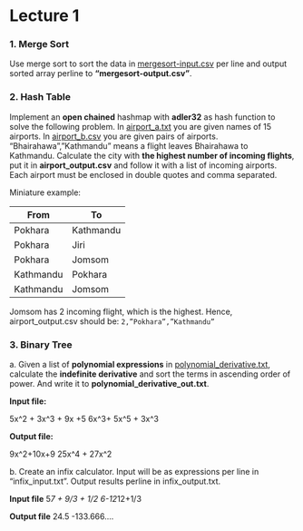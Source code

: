# Lecture 1

### 1. Merge Sort
Use merge sort to sort the data in [mergesort-input.csv](https://github.com/IT-Club-Pulchowk/Advanced-C-Workshop-Samples/blob/main/Lecture-2/mergesort_input.csv) per line and output sorted array perline to **“mergesort-output.csv”**.

### 2. Hash Table
Implement an **open chained** hashmap with **adler32** as hash function to solve the following problem.
In [airport_a.txt](https://github.com/IT-Club-Pulchowk/Advanced-C-Workshop-Samples/blob/main/Lecture-2/airport_a.txt) you are given names of 15 airports. In [airport_b.csv](https://github.com/IT-Club-Pulchowk/Advanced-C-Workshop-Samples/blob/main/Lecture-2/airport_b.csv) you are given pairs of airports.
“Bhairahawa”,”Kathmandu” means a flight leaves Bhairahawa to Kathmandu. Calculate the city with **the highest number of incoming flights**, put it in **airport_output.csv** and follow it with a list of incoming airports. Each airport must be enclosed in double quotes and comma separated.


 Miniature example:

| From     |To |
|-----------|------------|
| Pokhara   | Kathmandu  |
| Pokhara   | Jiri       |
| Pokhara   | Jomsom     |
| Kathmandu | Pokhara    |
| Kathmandu | Jomsom     |


Jomsom has 2 incoming flight, which is the highest. Hence, airport_output.csv should be:
```2,”Pokhara”,”Kathmandu”```


### 3. Binary Tree

a. Given a list of **polynomial expressions** in [polynomial_derivative.txt](https://github.com/IT-Club-Pulchowk/Advanced-C-Workshop-Samples/blob/main/Lecture-2/polynomial_derivative.csv), calculate the **indefinite derivative** and sort the terms in ascending order of power. And write it to **polynomial_derivative_out.txt**.


**Input file:**

5x^2 + 3x^3 + 9x +5
6x^3+ 5x^5 + 3x^3


**Output file:**

9x^2+10x+9
25x^4 + 27x^2

b. Create an infix calculator. Input will be as expressions per line in “infix_input.txt”. Output results perline in infix_output.txt.

**Input file**
5*7 + 9/3 + 1/2
6-12*12+1/3

**Output file**
24.5
-133.666….
